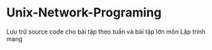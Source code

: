 # Unix-Network-Programing
Lưu trữ source code cho bài tập theo tuần và bài tập lớn môn Lập trình mạng 
